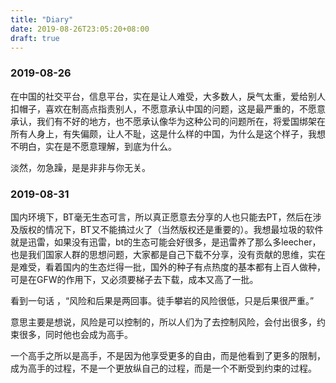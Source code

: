 ```yaml
---
title: "Diary"
date: 2019-08-26T23:05:20+08:00
draft: true
---
```


### 2019-08-26

在中国的社交平台，信息平台，实在是让人难受，大多数人，戾气太重，爱给别人扣帽子，喜欢在制高点指责别人，不愿意承认中国的问题，这是最严重的，不愿意承认，我们有不好的地方，也不愿承认像华为这种公司的问题所在，将爱国绑架在所有人身上，有失偏颇，让人不耻，这是什么样的中国，为什么是这个样子，我想不明白，实在是不愿意理解，到底为什么。

淡然，勿急躁，是是非非与你无关。

### 2019-08-31

国内环境下，BT毫无生态可言，所以真正愿意去分享的人也只能去PT，然后在涉及版权的情况下，BT又不能搞过火了（当然版权还是重要的）。我想最垃圾的软件就是迅雷，如果没有迅雷，bt的生态可能会好很多，是迅雷养了那么多leecher，也是我们国家人群的思想问题，大家都是自己下载不分享，没有贡献的思维，实在是难受，看着国内的生态烂得一批，国外的种子有点热度的基本都有上百人做种，可是在GFW的作用下，又必须要梯子去下载，成本又高了一批。









看到一句话 ，“风险和后果是两回事。徒手攀岩的风险很低，只是后果很严重。”

意思主要是想说，风险是可以控制的，所以人们为了去控制风险，会付出很多，约束很多，同时他也会成为高手。

一个高手之所以是高手，不是因为他享受更多的自由，而是他看到了更多的限制，成为高手的过程，不是一个更放纵自己的过程，而是一个不断受到约束的过程。


